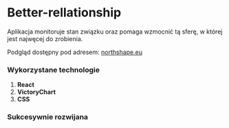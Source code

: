 # Better-rellationship

Aplikacja monitoruje stan związku oraz pomaga wzmocnić tą
sferę, w której jest najwęcej do zrobienia.

Podgląd dostępny pod adresem: [northshape.eu](https://northshape.eu)

### Wykorzystane technologie

1. **React**
2. **VictoryChart**
3. **CSS**

### Sukcesywnie rozwijana
